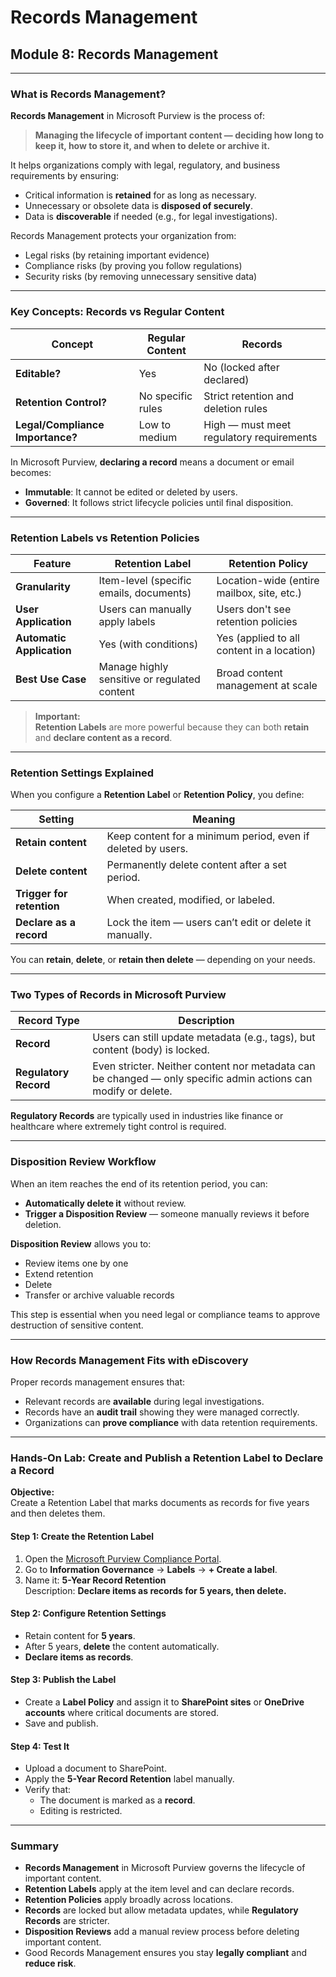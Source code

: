 # Records Management

## **Module 8: Records Management**

***

### **What is Records Management?**

**Records Management** in Microsoft Purview is the process of:

> **Managing the lifecycle of important content — deciding how long to keep it, how to store it, and when to delete or archive it.**

It helps organizations comply with legal, regulatory, and business requirements by ensuring:

* Critical information is **retained** for as long as necessary.
* Unnecessary or obsolete data is **disposed of securely**.
* Data is **discoverable** if needed (e.g., for legal investigations).

Records Management protects your organization from:

* Legal risks (by retaining important evidence)
* Compliance risks (by proving you follow regulations)
* Security risks (by removing unnecessary sensitive data)

***

### **Key Concepts: Records vs Regular Content**

| Concept                          | Regular Content   | Records                                  |
| -------------------------------- | ----------------- | ---------------------------------------- |
| **Editable?**                    | Yes               | No (locked after declared)               |
| **Retention Control?**           | No specific rules | Strict retention and deletion rules      |
| **Legal/Compliance Importance?** | Low to medium     | High — must meet regulatory requirements |

In Microsoft Purview, **declaring a record** means a document or email becomes:

* **Immutable**: It cannot be edited or deleted by users.
* **Governed**: It follows strict lifecycle policies until final disposition.

***

### **Retention Labels vs Retention Policies**

| Feature                   | Retention Label                              | Retention Policy                           |
| ------------------------- | -------------------------------------------- | ------------------------------------------ |
| **Granularity**           | Item-level (specific emails, documents)      | Location-wide (entire mailbox, site, etc.) |
| **User Application**      | Users can manually apply labels              | Users don't see retention policies         |
| **Automatic Application** | Yes (with conditions)                        | Yes (applied to all content in a location) |
| **Best Use Case**         | Manage highly sensitive or regulated content | Broad content management at scale          |

> **Important:**\
> **Retention Labels** are more powerful because they can both **retain** and **declare content as a record**.

***

### **Retention Settings Explained**

When you configure a **Retention Label** or **Retention Policy**, you define:

| Setting                   | Meaning                                                      |
| ------------------------- | ------------------------------------------------------------ |
| **Retain content**        | Keep content for a minimum period, even if deleted by users. |
| **Delete content**        | Permanently delete content after a set period.               |
| **Trigger for retention** | When created, modified, or labeled.                          |
| **Declare as a record**   | Lock the item — users can’t edit or delete it manually.      |

You can **retain**, **delete**, or **retain then delete** — depending on your needs.

***

### **Two Types of Records in Microsoft Purview**

| Record Type           | Description                                                                                                    |
| --------------------- | -------------------------------------------------------------------------------------------------------------- |
| **Record**            | Users can still update metadata (e.g., tags), but content (body) is locked.                                    |
| **Regulatory Record** | Even stricter. Neither content nor metadata can be changed — only specific admin actions can modify or delete. |

**Regulatory Records** are typically used in industries like finance or healthcare where extremely tight control is required.

***

### **Disposition Review Workflow**

When an item reaches the end of its retention period, you can:

* **Automatically delete it** without review.
* **Trigger a Disposition Review** — someone manually reviews it before deletion.

**Disposition Review** allows you to:

* Review items one by one
* Extend retention
* Delete
* Transfer or archive valuable records

This step is essential when you need legal or compliance teams to approve destruction of sensitive content.

***

### **How Records Management Fits with eDiscovery**

Proper records management ensures that:

* Relevant records are **available** during legal investigations.
* Records have an **audit trail** showing they were managed correctly.
* Organizations can **prove compliance** with data retention requirements.

***

### **Hands-On Lab: Create and Publish a Retention Label to Declare a Record**

**Objective:**\
Create a Retention Label that marks documents as records for five years and then deletes them.

#### Step 1: Create the Retention Label

1. Open the [Microsoft Purview Compliance Portal](https://compliance.microsoft.com/).
2. Go to **Information Governance** → **Labels** → **+ Create a label**.
3. Name it: **5-Year Record Retention**\
   Description: **Declare items as records for 5 years, then delete.**

#### Step 2: Configure Retention Settings

* Retain content for **5 years**.
* After 5 years, **delete** the content automatically.
* **Declare items as records**.

#### Step 3: Publish the Label

* Create a **Label Policy** and assign it to **SharePoint sites** or **OneDrive accounts** where critical documents are stored.
* Save and publish.

#### Step 4: Test It

* Upload a document to SharePoint.
* Apply the **5-Year Record Retention** label manually.
* Verify that:
  * The document is marked as a **record**.
  * Editing is restricted.

***

### **Summary**

* **Records Management** in Microsoft Purview governs the lifecycle of important content.
* **Retention Labels** apply at the item level and can declare records.
* **Retention Policies** apply broadly across locations.
* **Records** are locked but allow metadata updates, while **Regulatory Records** are stricter.
* **Disposition Reviews** add a manual review process before deleting important content.
* Good Records Management ensures you stay **legally compliant** and **reduce risk**.
